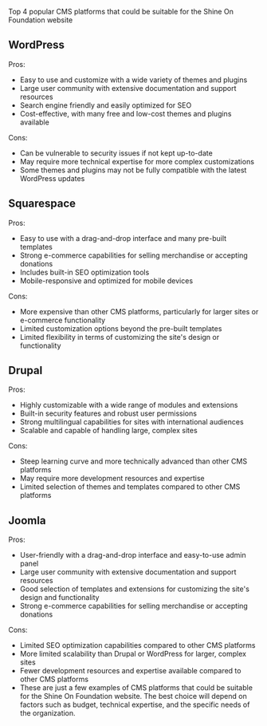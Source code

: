 Top 4 popular CMS platforms that could be suitable for the Shine On Foundation website


WordPress
----------------

Pros:

- Easy to use and customize with a wide variety of themes and plugins
- Large user community with extensive documentation and support resources
- Search engine friendly and easily optimized for SEO
- Cost-effective, with many free and low-cost themes and plugins available

Cons:

- Can be vulnerable to security issues if not kept up-to-date
- May require more technical expertise for more complex customizations
- Some themes and plugins may not be fully compatible with the latest WordPress updates


Squarespace
----------------

Pros:

- Easy to use with a drag-and-drop interface and many pre-built templates
- Strong e-commerce capabilities for selling merchandise or accepting donations
- Includes built-in SEO optimization tools
- Mobile-responsive and optimized for mobile devices

Cons:

- More expensive than other CMS platforms, particularly for larger sites or e-commerce functionality
- Limited customization options beyond the pre-built templates
- Limited flexibility in terms of customizing the site's design or functionality

Drupal
----------------

Pros:

- Highly customizable with a wide range of modules and extensions
- Built-in security features and robust user permissions
- Strong multilingual capabilities for sites with international audiences
- Scalable and capable of handling large, complex sites

Cons:

- Steep learning curve and more technically advanced than other CMS platforms
- May require more development resources and expertise
- Limited selection of themes and templates compared to other CMS platforms


Joomla
----------------

Pros:

- User-friendly with a drag-and-drop interface and easy-to-use admin panel
- Large user community with extensive documentation and support resources
- Good selection of templates and extensions for customizing the site's design and functionality
- Strong e-commerce capabilities for selling merchandise or accepting donations

Cons:

- Limited SEO optimization capabilities compared to other CMS platforms
- More limited scalability than Drupal or WordPress for larger, complex sites
- Fewer development resources and expertise available compared to other CMS platforms
- These are just a few examples of CMS platforms that could be suitable for the Shine On Foundation website. The best choice will depend on factors such as budget, technical expertise, and the specific needs of the organization.



